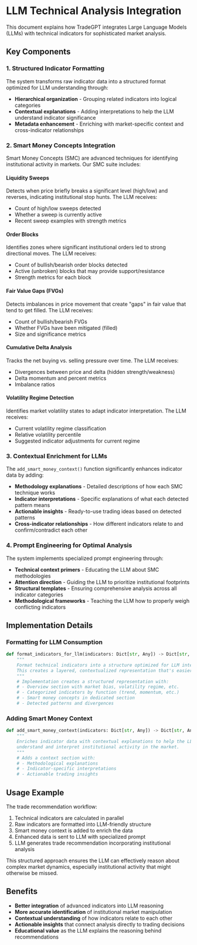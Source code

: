 # LLM Technical Analysis Integration

This document explains how TradeGPT integrates Large Language Models (LLMs) with technical indicators for sophisticated market analysis.

## Key Components

### 1. Structured Indicator Formatting

The system transforms raw indicator data into a structured format optimized for LLM understanding through:

- **Hierarchical organization** - Grouping related indicators into logical categories
- **Contextual explanations** - Adding interpretations to help the LLM understand indicator significance 
- **Metadata enhancement** - Enriching with market-specific context and cross-indicator relationships

### 2. Smart Money Concepts Integration

Smart Money Concepts (SMC) are advanced techniques for identifying institutional activity in markets. Our SMC suite includes:

#### Liquidity Sweeps
Detects when price briefly breaks a significant level (high/low) and reverses, indicating institutional stop hunts. The LLM receives:
- Count of high/low sweeps detected
- Whether a sweep is currently active
- Recent sweep examples with strength metrics

#### Order Blocks
Identifies zones where significant institutional orders led to strong directional moves. The LLM receives:
- Count of bullish/bearish order blocks detected
- Active (unbroken) blocks that may provide support/resistance
- Strength metrics for each block

#### Fair Value Gaps (FVGs)
Detects imbalances in price movement that create "gaps" in fair value that tend to get filled. The LLM receives:
- Count of bullish/bearish FVGs
- Whether FVGs have been mitigated (filled)
- Size and significance metrics

#### Cumulative Delta Analysis
Tracks the net buying vs. selling pressure over time. The LLM receives:
- Divergences between price and delta (hidden strength/weakness)
- Delta momentum and percent metrics
- Imbalance ratios

#### Volatility Regime Detection
Identifies market volatility states to adapt indicator interpretation. The LLM receives:
- Current volatility regime classification
- Relative volatility percentile
- Suggested indicator adjustments for current regime

### 3. Contextual Enrichment for LLMs

The `add_smart_money_context()` function significantly enhances indicator data by adding:

- **Methodology explanations** - Detailed descriptions of how each SMC technique works
- **Indicator interpretations** - Specific explanations of what each detected pattern means
- **Actionable insights** - Ready-to-use trading ideas based on detected patterns
- **Cross-indicator relationships** - How different indicators relate to and confirm/contradict each other

### 4. Prompt Engineering for Optimal Analysis

The system implements specialized prompt engineering through:

- **Technical context primers** - Educating the LLM about SMC methodologies
- **Attention direction** - Guiding the LLM to prioritize institutional footprints
- **Structural templates** - Ensuring comprehensive analysis across all indicator categories
- **Methodological frameworks** - Teaching the LLM how to properly weigh conflicting indicators

## Implementation Details

### Formatting for LLM Consumption

```python
def format_indicators_for_llm(indicators: Dict[str, Any]) -> Dict[str, Any]:
    """
    Format technical indicators into a structure optimized for LLM interpretation.
    This creates a layered, contextualized representation that's easier for AI models to understand.
    """
    # Implementation creates a structured representation with:
    # - Overview section with market bias, volatility regime, etc.
    # - Categorized indicators by function (trend, momentum, etc.)
    # - Smart money concepts in dedicated section
    # - Detected patterns and divergences
```

### Adding Smart Money Context

```python
def add_smart_money_context(indicators: Dict[str, Any]) -> Dict[str, Any]:
    """
    Enriches indicator data with contextual explanations to help the LLM better
    understand and interpret institutional activity in the market.
    """
    # Adds a context section with:
    # - Methodological explanations
    # - Indicator-specific interpretations
    # - Actionable trading insights
```

## Usage Example

The trade recommendation workflow:

1. Technical indicators are calculated in parallel
2. Raw indicators are formatted into LLM-friendly structure
3. Smart money context is added to enrich the data
4. Enhanced data is sent to LLM with specialized prompt
5. LLM generates trade recommendation incorporating institutional analysis

This structured approach ensures the LLM can effectively reason about complex market dynamics, especially institutional activity that might otherwise be missed.

## Benefits

- **Better integration** of advanced indicators into LLM reasoning
- **More accurate identification** of institutional market manipulation
- **Contextual understanding** of how indicators relate to each other
- **Actionable insights** that connect analysis directly to trading decisions
- **Educational value** as the LLM explains the reasoning behind recommendations 